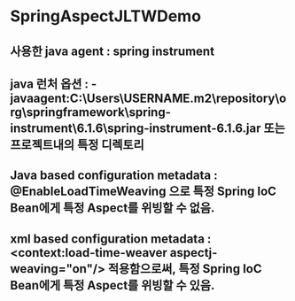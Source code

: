 # SpringAspectJLTWDemo
## 사용한 java agent : spring instrument
## java 런처 옵션 : -javaagent:C:\Users\USERNAME\.m2\repository\org\springframework\spring-instrument\6.1.6\spring-instrument-6.1.6.jar 또는 프로젝트내의 특정 디렉토리
## Java based configuration metadata : @EnableLoadTimeWeaving 으로 특정 Spring IoC Bean에게 특정 Aspect를 위빙할 수 없음.
## xml based configuration metadata : <context:load-time-weaver aspectj-weaving="on"/> 적용함으로써, 특정 Spring IoC Bean에게 특정 Aspect를 위빙할 수 있음.
